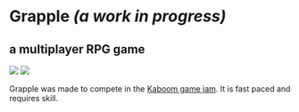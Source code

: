 # Grapple *(a work in progress)*
## a multiplayer RPG game
![](https://img.shields.io/badge/contributions-welcome-orange.svg?style=for-the-badge)
![](https://img.shields.io/github/license/heron-lang/heron?style=for-the-badge)

Grapple was made to compete in the [Kaboom game jam](https://replit.com/talk/announcements/KABOOM-JAM/127934).
It is fast paced and requires skill.
